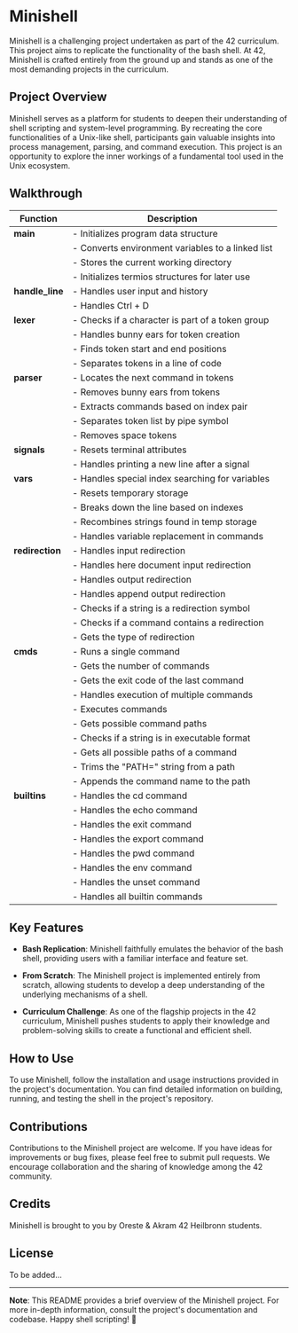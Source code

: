 # Minishell

Minishell is a challenging project undertaken as part of the 42 curriculum. This project aims to replicate the functionality of the bash shell. At 42, Minishell is crafted entirely from the ground up and stands as one of the most demanding projects in the curriculum.

## Project Overview

Minishell serves as a platform for students to deepen their understanding of shell scripting and system-level programming. By recreating the core functionalities of a Unix-like shell, participants gain valuable insights into process management, parsing, and command execution. This project is an opportunity to explore the inner workings of a fundamental tool used in the Unix ecosystem.

## Walkthrough

| Function            | Description                                       |
|---------------------|---------------------------------------------------|
| **main**            | - Initializes program data structure              |
|                     | - Converts environment variables to a linked list |
|                     | - Stores the current working directory            |
|                     | - Initializes termios structures for later use    |
| **handle_line**     | - Handles user input and history                  |
|                     | - Handles Ctrl + D                                |
| **lexer**           | - Checks if a character is part of a token group  |
|                     | - Handles bunny ears for token creation           |
|                     | - Finds token start and end positions             |
|                     | - Separates tokens in a line of code              |
| **parser**          | - Locates the next command in tokens              |
|                     | - Removes bunny ears from tokens                  |
|                     | - Extracts commands based on index pair           |
|                     | - Separates token list by pipe symbol             |
|                     | - Removes space tokens                            |
| **signals**         | - Resets terminal attributes                      |
|                     | - Handles printing a new line after a signal      |
| **vars**            | - Handles special index searching for variables   |
|                     | - Resets temporary storage                        |
|                     | - Breaks down the line based on indexes           |
|                     | - Recombines strings found in temp storage        |
|                     | - Handles variable replacement in commands        |
| **redirection**     | - Handles input redirection                       |
|                     | - Handles here document input redirection         |
|                     | - Handles output redirection                      |
|                     | - Handles append output redirection               |
|                     | - Checks if a string is a redirection symbol      |
|                     | - Checks if a command contains a redirection      |
|                     | - Gets the type of redirection                    |
| **cmds**            | - Runs a single command                           |
|                     | - Gets the number of commands                     |
|                     | - Gets the exit code of the last command          |
|                     | - Handles execution of multiple commands          |
|                     | - Executes commands                               |
|                     | - Gets possible command paths                     |
|                     | - Checks if a string is in executable format      |
|                     | - Gets all possible paths of a command            |
|                     | - Trims the "PATH=" string from a path            |
|                     | - Appends the command name to the path            |
| **builtins**        | - Handles the cd command                          |
|                     | - Handles the echo command                        |
|                     | - Handles the exit command                        |
|                     | - Handles the export command                      |
|                     | - Handles the pwd command                         |
|                     | - Handles the env command                         |
|                     | - Handles the unset command                       |
|                     | - Handles all builtin commands                    |


## Key Features

- **Bash Replication**: Minishell faithfully emulates the behavior of the bash shell, providing users with a familiar interface and feature set.

- **From Scratch**: The Minishell project is implemented entirely from scratch, allowing students to develop a deep understanding of the underlying mechanisms of a shell.

- **Curriculum Challenge**: As one of the flagship projects in the 42 curriculum, Minishell pushes students to apply their knowledge and problem-solving skills to create a functional and efficient shell.

## How to Use

To use Minishell, follow the installation and usage instructions provided in the project's documentation. You can find detailed information on building, running, and testing the shell in the project's repository.

## Contributions

Contributions to the Minishell project are welcome. If you have ideas for improvements or bug fixes, please feel free to submit pull requests. We encourage collaboration and the sharing of knowledge among the 42 community.

## Credits

Minishell is brought to you by Oreste & Akram 42 Heilbronn students.

## License

To be added...

----------------------------------------------------------------------------------------------------------------------------------------------------------------

**Note**: This README provides a brief overview of the Minishell project. For more in-depth information, consult the project's documentation and codebase. Happy shell scripting! 🚀 
